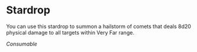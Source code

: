 # Stardrop

You can use this stardrop to summon a hailstorm of comets that deals 8d20 physical damage to all targets within Very Far range.

*Consumable*
